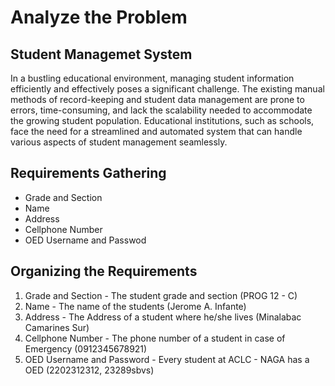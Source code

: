
# Analyze the Problem

## Student Managemet System

In a bustling educational environment, managing student information efficiently and effectively poses a significant challenge. The existing manual methods of record-keeping and student data management are prone to errors, time-consuming, and lack the scalability needed to accommodate the growing student population. Educational institutions, such as schools, face the need for a streamlined and automated system that can handle various aspects of student management seamlessly.


## Requirements Gathering
- Grade and Section
- Name
- Address
- Cellphone Number
- OED Username and Passwod

## Organizing the Requirements
1. Grade and Section - The student grade and section (PROG 12 - C)
2. Name - The name of the students (Jerome A. Infante)
3. Address - The Address of a student where he/she lives (Minalabac Camarines Sur)
4. Cellphone Number - The phone number of a student in case of Emergency (0912345678921)
5. OED Username and Password - Every student at ACLC - NAGA has a OED (2202312312, 23289sbvs)

## 

